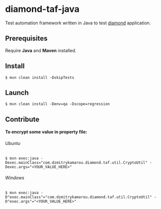 # diamond-taf-java
Test automation framework written in Java to test [diamond](https://github.com/dzmitry-kamarou/diamond) application.
## Prerequisites
Require **Java** and **Maven** installed.
## Install
```shell script
$ mvn clean install -DskipTests
```
## Launch
```shell script
$ mvn clean install -Denv=qa -Dscope=regression
```
## Contribute
#### To encrypt some value in property file:
###### Ubuntu
```shell script
$ mvn exec:java -Dexec.mainClass="com.dzmitrykamarou.diamond.taf.util.CryptoUtil" -Dexec.args="<YOUR_VALUE_HERE>"
```
###### Windows
```shell script
$ mvn exec:java -D"exec.mainClass"="com.dzmitrykamarou.diamond.taf.util.CryptoUtil" -D"exec.args"="<YOUR_VALUE_HERE>"
``` 